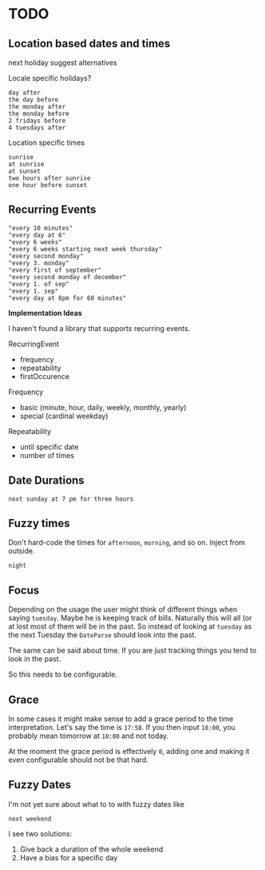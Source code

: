 # TODO

## Location based dates and times

next holiday
suggest alternatives

Locale specific holidays?

```
day after
the day before
the monday after
the monday before
2 fridays before
4 tuesdays after
```

Location specific times

```
sunrise
at sunrise
at sunset
two hours after sunrise
one hour before sunset
```

## Recurring Events

```
"every 10 minutes"
"every day at 6"
"every 6 weeks"
"every 6 weeks starting next week thursday"
"every second monday"
"every 3. monday"
"every first of september"
"every second monday of december"
"every 1. of sep"
"every 1. sep"
"every day at 8pm for 60 minutes"
```

**Implementation Ideas**

I haven't found a library that supports recurring events.

RecurringEvent
 - frequency
 - repeatability
 - firstOccurence

Frequency
  - basic (minute, hour, daily, weekly, monthly, yearly)
  - special (cardinal weekday)

Repeatability
  - until specific date
  - number of times

## Date Durations

```
next sunday at 7 pm for three hours
```

## Fuzzy times ##

Don't hard-code the times for `afternoon`, `morning`, and so on. Inject from outside.

```
night
```

## Focus ##

Depending on the usage the user might think of different things when saying `tuesday`. Maybe he is keeping track of bills. Naturally this will all (or at lost most of them will be in the past. So instead of looking at `tuesday` as the next Tuesday the `DateParse` should look into the past.

The same can be said about time. If you are just tracking things you tend to  look in the past.

So this needs to be configurable.

## Grace ##

In some cases it might make sense to add a grace period to the time interpretation.  Let's say the time is `17:58`. If you then input `18:00`, you probably mean tomorrow at `18:00` and not today.

At the moment the grace period is effectively `0`, adding one and making it even configurable should not be that hard.

## Fuzzy Dates ##

I'm not yet sure about what to to with fuzzy dates like

```
next weekend
```

I see two solutions:

1. Give back a duration of the whole weekend
2. Have a bias for a specific day
